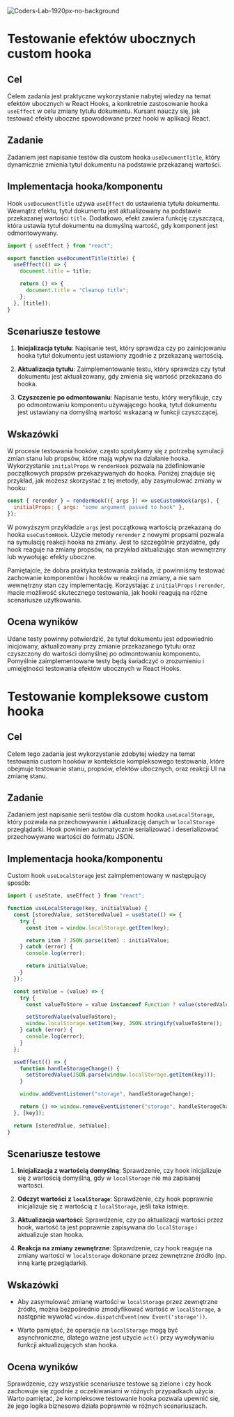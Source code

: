![Coders-Lab-1920px-no-background](https://user-images.githubusercontent.com/30623667/104709394-2cabee80-571f-11eb-9518-ea6a794e558e.png)


# Testowanie efektów ubocznych custom hooka

## Cel
Celem zadania jest praktyczne wykorzystanie nabytej wiedzy na temat efektów ubocznych w React Hooks, a konkretnie zastosowanie hooka `useEffect` w celu zmiany tytułu dokumentu. Kursant nauczy się, jak testować efekty uboczne spowodowane przez hooki w aplikacji React.

## Zadanie
Zadaniem jest napisanie testów dla custom hooka `useDocumentTitle`, który dynamicznie zmienia tytuł dokumentu na podstawie przekazanej wartości.

## Implementacja hooka/komponentu
Hook `useDocumentTitle` używa `useEffect` do ustawienia tytułu dokumentu. Wewnątrz efektu, tytuł dokumentu jest aktualizowany na podstawie przekazanej wartości `title`. Dodatkowo, efekt zawiera funkcję czyszczącą, która ustawia tytuł dokumentu na domyślną wartość, gdy komponent jest odmontowywany.

```jsx
import { useEffect } from "react";

export function useDocumentTitle(title) {
  useEffect(() => {
    document.title = title;

    return () => {
      document.title = "Cleanup title";
    };
  }, [title]);
}
```

## Scenariusze testowe

1. **Inicjalizacja tytułu**: Napisanie test, który sprawdza czy po zainicjowaniu hooka tytuł dokumentu jest ustawiony zgodnie z przekazaną wartością.

2. **Aktualizacja tytułu**: Zaimplementowanie testu, który sprawdza czy tytuł dokumentu jest aktualizowany, gdy zmienia się wartość przekazana do hooka.

3. **Czyszczenie po odmontowaniu**: Napisanie testu, który weryfikuje, czy po odmontowaniu komponentu używającego hooka, tytuł dokumentu jest ustawiany na domyślną wartość wskazaną w funkcji czyszczącej.

## Wskazówki

W procesie testowania hooków, często spotykamy się z potrzebą symulacji zmian stanu lub propsów, które mają wpływ na działanie hooka. Wykorzystanie `initialProps` w `renderHook` pozwala na zdefiniowanie początkowych propsów przekazywanych do hooka. Poniżej znajduje się przykład, jak możesz skorzystać z tej metody, aby zasymulować zmiany w hooku:

```javascript
const { rerender } = renderHook(({ args }) => useCustomHook(args), {
  initialProps: { args: "some argument passed to hook" },
});
```

W powyższym przykładzie `args` jest początkową wartością przekazaną do hooka `useCustomHook`. Użycie metody `rerender` z nowymi propsami pozwala na symulację reakcji hooka na zmiany. Jest to szczególnie przydatne, gdy hook reaguje na zmiany propsów, na przykład aktualizując stan wewnętrzny lub wywołując efekty uboczne.

Pamiętajcie, że dobra praktyka testowania zakłada, iż powinniśmy testować zachowanie komponentów i hooków w reakcji na zmiany, a nie sam wewnętrzny stan czy implementację. Korzystając z `initialProps` i `rerender`, macie możliwość skutecznego testowania, jak hooki reagują na różne scenariusze użytkowania.

## Ocena wyników

Udane testy powinny potwierdzić, że tytuł dokumentu jest odpowiednio inicjowany, aktualizowany przy zmianie przekazanego tytułu oraz czyszczony do wartości domyślnej po odmontowaniu komponentu. Pomyślnie zaimplementowane testy będą świadczyć o zrozumieniu i umiejętności testowania efektów ubocznych w React Hooks.


# Testowanie kompleksowe custom hooka

## Cel

Celem tego zadania jest wykorzystanie zdobytej wiedzy na temat testowania custom hooków w kontekście kompleksowego testowania, które obejmuje testowanie stanu, propsów, efektów ubocznych, oraz reakcji UI na zmianę stanu.

## Zadanie

Zadaniem jest napisanie serii testów dla custom hooka `useLocalStorage`, który pozwala na przechowywanie i aktualizację danych w `localStorage` przeglądarki. Hook powinien automatycznie serializować i deserializować przechowywane wartości do formatu JSON.

## Implementacja hooka/komponentu

Custom hook `useLocalStorage` jest zaimplementowany w następujący sposób:

```javascript
import { useState, useEffect } from "react";

function useLocalStorage(key, initialValue) {
  const [storedValue, setStoredValue] = useState(() => {
    try {
      const item = window.localStorage.getItem(key);

      return item ? JSON.parse(item) : initialValue;
    } catch (error) {
      console.log(error);

      return initialValue;
    }
  });

  const setValue = (value) => {
    try {
      const valueToStore = value instanceof Function ? value(storedValue) : value;

      setStoredValue(valueToStore);
      window.localStorage.setItem(key, JSON.stringify(valueToStore));
    } catch (error) {
      console.log(error);
    }
  };

  useEffect(() => {
    function handleStorageChange() {
      setStoredValue(JSON.parse(window.localStorage.getItem(key)));
    }

    window.addEventListener("storage", handleStorageChange);

    return () => window.removeEventListener("storage", handleStorageChange);
  }, [key]);

  return [storedValue, setValue];
}
```

## Scenariusze testowe

1. **Inicjalizacja z wartością domyślną**: Sprawdzenie, czy hook inicjalizuje się z wartością domyślną, gdy w `localStorage` nie ma zapisanej wartości.

2. **Odczyt wartości z `localStorage`**: Sprawdzenie, czy hook poprawnie inicjalizuje się z wartością z `localStorage`, jeśli taka istnieje.

3. **Aktualizacja wartości**: Sprawdzenie, czy po aktualizacji wartości przez hook, wartość ta jest poprawnie zapisywana do `localStorage` i aktualizuje stan hooka.

4. **Reakcja na zmiany zewnętrzne**: Sprawdzenie, czy hook reaguje na zmiany wartości w `localStorage` dokonane przez zewnętrzne źródło (np. inną kartę przeglądarki).

## Wskazówki

- Aby zasymulować zmianę wartości w `localStorage` przez zewnętrzne źródło, można bezpośrednio zmodyfikować wartość w `localStorage`, a następnie wywołać `window.dispatchEvent(new Event('storage'))`.

- Warto pamiętać, że operacje na `localStorage` mogą być asynchroniczne, dlatego ważne jest użycie `act()` przy wywoływaniu funkcji aktualizujących stan hooka.

## Ocena wyników

Sprawdzenie, czy wszystkie scenariusze testowe są zielone i czy hook zachowuje się zgodnie z oczekiwaniami w różnych przypadkach użycia. Warto pamiętać, że kompleksowe testowanie hooka pozwala upewnić się, że jego logika biznesowa działa poprawnie w różnych scenariuszach.